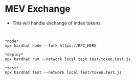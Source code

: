 # MEV Exchange

- This will handle exchange of index tokens


```


*node*
npx hardhat node --fork https://RPC_HERE

*deploy*
npx hardhat run --network local test test/token.test.js

*test*
npx hardhat test --network local test/token.test.js 